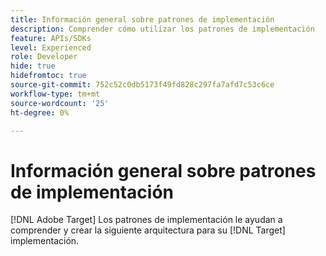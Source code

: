 ```yaml
---
title: Información general sobre patrones de implementación
description: Comprender cómo utilizar los patrones de implementación
feature: APIs/SDKs
level: Experienced
role: Developer
hide: true
hidefromtoc: true
source-git-commit: 752c52c0db5173f49fd828c297fa7afd7c53c6ce
workflow-type: tm+mt
source-wordcount: '25'
ht-degree: 0%

---
```


# Información general sobre patrones de implementación

[!DNL Adobe Target] Los patrones de implementación le ayudan a comprender y crear la siguiente arquitectura para su [!DNL Target] implementación.

